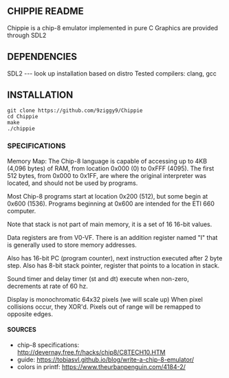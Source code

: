 ## CHIPPIE README

Chippie is a chip-8 emulator implemented in pure C
Graphics are provided through SDL2

## DEPENDENCIES
SDL2 --- look up installation based on distro
Tested compilers: clang, gcc

## INSTALLATION

``` shell
git clone https://github.com/9ziggy9/Chippie
cd Chippie
make
./chippie
```

### SPECIFICATIONS
Memory Map:
The Chip-8 language is capable of accessing up to 4KB (4,096 bytes) of RAM, from location 0x000 (0) to 0xFFF (4095). The first 512 bytes, from 0x000 to 0x1FF, are where the original interpreter was located, and should not be used by programs.

Most Chip-8 programs start at location 0x200 (512), but some begin at 0x600 (1536). Programs beginning at 0x600 are intended for the ETI 660 computer.

Note that stack is not part of main memory, it is a set of 16 16-bit values.

Data registers are from V0-VF.
There is an addition register named "I" that is generally used to store memory addresses.

Also has 16-bit PC (program counter), next instruction executed after 2 byte step.
Also has 8-bit stack pointer, register that points to a location in stack.

Sound timer and delay timer (st and dt) execute when non-zero, decrements at rate of
60 hz.

Display is monochromatic 64x32 pixels (we will scale up)
When pixel collisions occur, they XOR'd.
Pixels out of range will be remapped to opposite edges.

#### SOURCES
- chip-8 specifications: http://devernay.free.fr/hacks/chip8/C8TECH10.HTM
- guide: https://tobiasvl.github.io/blog/write-a-chip-8-emulator/
- colors in printf: https://www.theurbanpenguin.com/4184-2/
